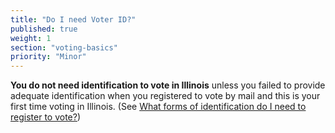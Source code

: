 ```yaml
---
title: "Do I need Voter ID?"
published: true
weight: 1
section: "voting-basics"
priority: "Minor"
---
```

**You do not need identification to vote in Illinois** unless you failed to provide adequate identification when you registered to vote by mail and this is your first time voting in Illinois. (See [What forms of identification do I need to register to vote?](#menu-item-voter-id-to-register))
